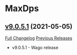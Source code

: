 # MaxDps

## [v9.0.5.1](https://github.com/kaminaris/MaxDps/tree/v9.0.5.1) (2021-05-05)
[Full Changelog](https://github.com/kaminaris/MaxDps/compare/v9.0.5...v9.0.5.1) [Previous Releases](https://github.com/kaminaris/MaxDps/releases)

- v9.0.5.1 - Wago release  
